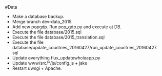 #Data


- Make a database backup.
- Merge branch dev-data_2015.
- Add new popgdp. Run pop_gdp.py and execute at DB.
- Execute the file database/2015.sql
- Execute the file database/2015_translation.sql
- Execute the file database/update_countries_20160427/run_update_countries_20160427.sql
- Update everything flux_updatewholeapp.py 
- Update www/src/*/js/config.js + jake
- Restart uwsgi + Apache.

